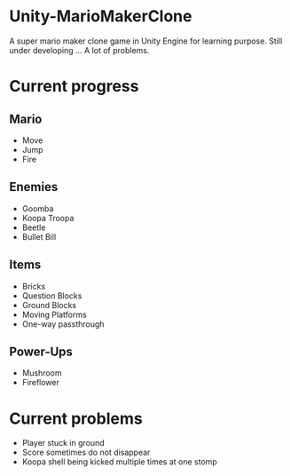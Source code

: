 # Unity-MarioMakerClone
A super mario maker clone game in Unity Engine for learning purpose. Still under developing ...
A lot of problems.

# Current progress
## Mario
* Move
* Jump
* Fire

## Enemies
* Goomba
* Koopa Troopa
* Beetle
* Bullet Bill

## Items
* Bricks
* Question Blocks
* Ground Blocks
* Moving Platforms
* One-way passthrough

## Power-Ups
* Mushroom
* Fireflower

# Current problems
* Player stuck in ground
* Score sometimes do not disappear
* Koopa shell being kicked multiple times at one stomp
